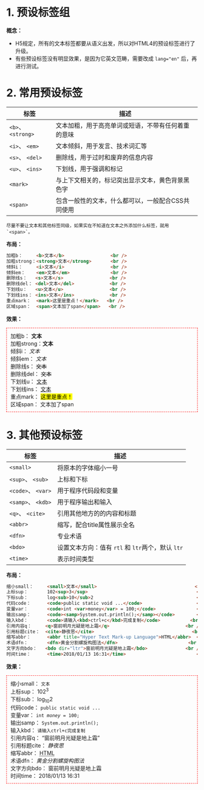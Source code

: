 # 1. 预设标签组

**概念：** 
- H5规定，所有的文本标签都要从语义出发，所以对HTML4的预设标签进行了升级。
- 有些预设标签没有明显效果，是因为它英文范畴，需要改成 `lang="en"` 后，再进行测试。



# 2. 常用预设标签

标签 | 描述
-|-
`<b>`、 `<strong>` | 文本加粗，用于高亮单词或短语，不带有任何着重的意味
`<i>`、 `<em>`     | 文本倾斜，用于发言、技术词汇等
`<s>`、 `<del>`    | 删除线，用于过时和废弃的信息内容
`<u>`、 `<ins>`    | 下划线，用于强调和标记
`<mark>`           | 与上下文相关的，标记突出显示文本，黄色背景黑色字
`<span>`           | 包含一般性的文本，什么都可以，一般配合CSS共同使用

```!
尽量不要让文本和其他标签同级，如果实在不知道在文本之外添加什么标签，就用 `<span>`。
```

**布局：**
```html
加粗b：     <b>文本</b>                 <br />
加粗strong：<strong>文本</strong>       <br />
倾斜i：     <i>文本</i>                 <br />
倾斜em：    <em>文本</em>               <br />
删除线s：   <s>文本</s>                 <br />
删除线del： <del>文本</del>             <br />
下划线u：   <u>文本</u>                 <br />
下划线ins： <ins>文本</ins>             <br />
重点mark：  <mark>这里是重点！</mark>   <br />
区域span：  <span>文本加了span</span>   <br />
```

**效果：**
<section style="border: 1px dashed red;padding: 10px;">
加粗b：     <b>文本</b>                 <br />
加粗strong：<strong>文本</strong>       <br />
倾斜i：     <i>文本</i>                 <br />
倾斜em：    <em>文本</em>               <br />
删除线s：   <s>文本</s>                 <br />
删除线del： <del>文本</del>             <br />
下划线u：   <u>文本</u>                 <br />
下划线ins： <ins>文本</ins>             <br />
重点mark：  <mark>这里是重点！</mark>   <br />
区域span：  <span>文本加了span</span>   <br />
</section>

# 3. 其他预设标签

标签                | 描述
-|-
`<small>`           | 将原本的字体缩小一号
`<sup>`、 `<sub>`   | 上标和下标
`<code>`、 `<var>`  | 用于程序代码段和变量
`<samp>`、 `<kdb>`  | 用于程序输出和输入
`<q>`、 `<cite>`    | 引用其他地方的的内容和标题
`<abbr>`            | 缩写，配合title属性展示全名
`<dfn>`             | 专业术语
`<bdo>`             | 设置文本方向：值有 `rtl` 和 `ltr`两个，默认 `ltr`
`<time>`            | 表示时间类型

**布局：**
```html
缩小small：     <small>文本</small>                                    <br />
上标sup：       102<sup>3</sup>                                        <br />
下标sub：       log<sub>10</sub>2                                      <br />
代码code：      <code>public static void ...</code>                    <br />
变量var：       <code>int <var>money</var> = 100;</code>               <br />
输出samp：      <code><samp>System.out.println();</samp></code>        <br />
输入kbd：       <code>请输入<kbd>ctrl+c</kbd>完成复制</code>           <br />
引用内容q：     <q>窗前明月光疑是地上霜</q>                            <br />
引用标题cite：  <cite>静夜思</cite>                                    <br />
缩写abbr：      <abbr title="Hyper Text Mark-up Language">HTML</abbr>  <br />
术语dfn：       <dfn>黄金分割螺旋构图法</dfn>                          <br />
文字方向bdo：   <bdo dir="ltr">窗前明月光疑是地上霜</bdo>              <br />
时间time：      <time>2018/01/13 16:31</time>                          <br /> 
```

**效果：**
<section style="border: 1px dashed red;padding: 10px;">
缩小small：     <small>文本</small>                                    <br />
上标sup：       102<sup>3</sup>                                        <br />
下标sub：       log<sub>10</sub>2                                      <br />
代码code：      <code>public static void ...</code>                    <br />
变量var：       <code>int <var>money</var> = 100;</code>               <br />
输出samp：      <code><samp>System.out.println();</samp></code>        <br />
输入kbd：       <code>请输入<kbd>ctrl+c</kbd>完成复制</code>           <br />
引用内容q：     <q>窗前明月光疑是地上霜</q>                            <br />
引用标题cite：  <cite>静夜思</cite>                                    <br />
缩写abbr：      <abbr title="Hyper Text Mark-up Language">HTML</abbr>  <br />
术语dfn：       <dfn>黄金分割螺旋构图法</dfn>                          <br />
文字方向bdo：   <bdo dir="ltr">窗前明月光疑是地上霜</bdo>              <br />
时间time：      <time>2018/01/13 16:31</time>                          <br /> 
</section>